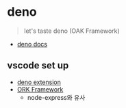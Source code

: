 # deno

> let's taste deno (OAK Framework)

- [deno docs](https://deno.land/)

## vscode set up

- [deno extension](https://github.com/denoland/vscode_deno)
- [ORK Framework](https://deno.land/x/oak@v7.0.0)
  - node-express와 유사
